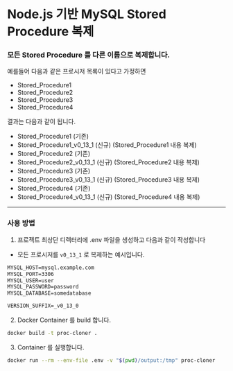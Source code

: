 # Node.js 기반 MySQL Stored Procedure 복제

### 모든 Stored Procedure 를 다른 이름으로 복제합니다.

예를들어 다음과 같은 프로시저 목록이 있다고 가정하면
- Stored_Procedure1
- Stored_Procedure2
- Stored_Procedure3
- Stored_Procedure4

결과는 다음과 같이 됩니다.
- Stored_Procedure1 (기존)
- Stored_Procedure1_v0_13_1 (신규) (Stored_Procedure1 내용 복제)
- Stored_Procedure2 (기존)
- Stored_Procedure2_v0_13_1 (신규) (Stored_Procedure2 내용 복제)
- Stored_Procedure3 (기존)
- Stored_Procedure3_v0_13_1 (신규) (Stored_Procedure3 내용 복제)
- Stored_Procedure4 (기존)
- Stored_Procedure4_v0_13_1 (신규) (Stored_Procedure4 내용 복제)

---

### 사용 방법

1. 프로젝트 최상단 디렉터리에 .env 파일을 생성하고 다음과 같이 작성합니다
- 모든 프로시저를 `v0_13_1` 로 복제하는 예시입니다.

``` txt
MYSQL_HOST=mysql.example.com
MYSQL_PORT=3306
MYSQL_USER=user
MYSQL_PASSWORD=password
MYSQL_DATABASE=somedatabase

VERSION_SUFFIX=_v0_13_0
```

2. Docker Container 를 build 합니다.
``` bash
docker build -t proc-cloner . 
```

3. Container 를 실행합니다.
``` bash
docker run --rm --env-file .env -v "$(pwd)/output:/tmp" proc-cloner
```